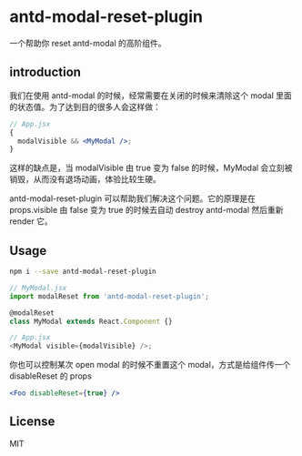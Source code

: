 # antd-modal-reset-plugin

一个帮助你 reset antd-modal 的高阶组件。

## introduction

我们在使用 antd-modal 的时候，经常需要在关闭的时候来清除这个 modal 里面的状态值。为了达到目的很多人会这样做：

```jsx
// App.jsx
{
  modalVisible && <MyModal />;
}
```

这样的缺点是，当 modalVisible 由 true 变为 false 的时候，MyModal 会立刻被销毁，从而没有退场动画，体验比较生硬。

antd-modal-reset-plugin 可以帮助我们解决这个问题。它的原理是在 props.visible 由 false 变为 true 的时候去自动 destroy antd-modal 然后重新 render 它。

## Usage

```bash
npm i --save antd-modal-reset-plugin
```

```js
// MyModal.jsx
import modalReset from 'antd-modal-reset-plugin';

@modalReset
class MyModal extends React.Component {}

// App.jsx
<MyModal visible={modalVisible} />;
```

你也可以控制某次 open modal 的时候不重置这个 modal，方式是给组件传一个 disableReset 的 props

```jsx
<Foo disableReset={true} />
```

## License

MIT
